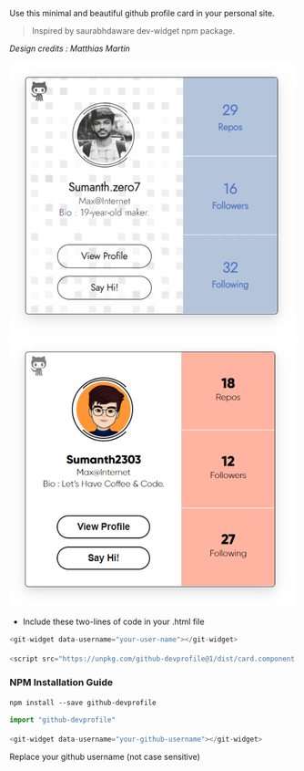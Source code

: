 Use this minimal and beautiful github profile card in your personal site.


> Inspired by saurabhdaware dev-widget npm package.

*Design credits : Matthias Martin*

![alt text](https://github.com/MovingMelody/github-devprofile/blob/main/src/mirror.png "Logo Title Text 1")
![alt text](https://raw.githubusercontent.com/MovingMelody/Premium-Fonts/master/Annotation%202020-06-19%20171727.png "Logo Title Text 1")


- Include these two-lines of code in your .html file

```javascript
<git-widget data-username="your-user-name"></git-widget>

<script src="https://unpkg.com/github-devprofile@1/dist/card.component.min.mjs" type="module"></script>
```

### NPM Installation Guide

` npm install --save github-devprofile `


```javascript
import "github-devprofile"

<git-widget data-username="your-github-username"></git-widget>
```

Replace your github username (not case sensitive)
